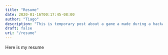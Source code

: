 ```yaml
---
title: "Resume"
date: 2020-01-16T00:17:45-08:00
author: "Tiago"
description: "This is temporary post about a game a made during a hackathon"
draft: false
urL: "/resume"
---
```

Here is my resume